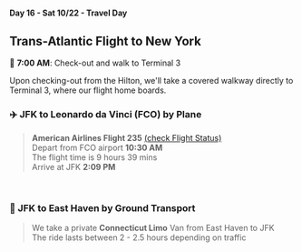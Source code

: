 #### Day 16 - Sat 10/22 - Travel Day
## **Trans-Atlantic Flight to New York**

🚶 **7:00 AM**: Check-out and walk to Terminal 3

Upon checking-out from the Hilton, we'll take a covered walkway directly to Terminal 3, where our flight home boards.

### ✈️ JFK to Leonardo da Vinci (FCO) by Plane
> **American Airlines Flight 235** [(check Flight Status)](https://www.aa.com/travelInformation/flights/status) <br>
> Depart from FCO airport **10:30 AM** <br>
> The flight time is 9 hours 39 mins <br>
> Arrive at JFK **2:09 PM** 

<br>

### 🚐 JFK to East Haven by Ground Transport 

> We take a private **Connecticut Limo**  Van from East Haven to JFK <br>
> The ride lasts between 2 - 2.5 hours depending on traffic <br>